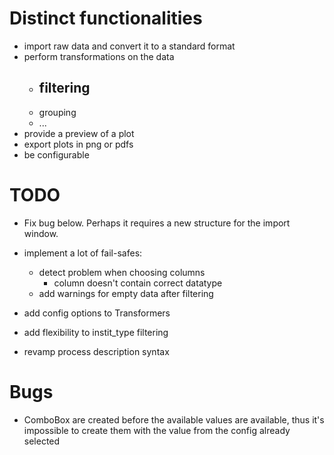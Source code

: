 # Distinct functionalities
- import raw data and convert it to a standard format
- perform transformations on the data
    - filtering
        - 
    - grouping
    - ...
- provide a preview of a plot
- export plots in png or pdfs
- be configurable

# TODO
- Fix bug below. Perhaps it requires a new structure for the import window.
- implement a lot of fail-safes:
    - detect problem when choosing columns
        - column doesn't contain correct datatype
    - add warnings for empty data after filtering

- add config options to Transformers
- add flexibility to instit_type filtering
- revamp process description syntax



# Bugs
- ComboBox are created before the available values are available, thus it's impossible to create them with the value from the config already selected